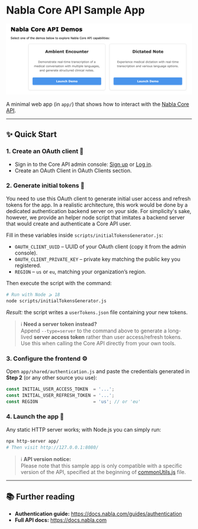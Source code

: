 # Nabla Core API Sample App

![Sample app screenshot](static/sample_app_screenshot.png)

A minimal web app (in `app/`) that shows how to interact with the [Nabla Core API](https://docs.nabla.com).

---

## ✨ Quick Start

### 1. Create an OAuth client 🔑
- Sign in to the Core API admin console: [Sign up](https://pro.nabla.com/core-api-signup) or [Log in](https://pro.nabla.com/login).
- Create an OAuth Client in OAuth Clients section.

### 2. Generate initial tokens 🌱
You need to use this OAuth client to generate initial user access and refresh tokens for the app. In a realistic architecture, this work would be done by a dedicated authentication backend server on your side. For simplicity's sake, however, we provide an helper node script that imitates a backend server that would create and authenticate a Core API user.

Fill in these variables inside `scripts/initialTokensGenerator.js`:

- `OAUTH_CLIENT_UUID` – UUID of your OAuth client (copy it from the admin console).
- `OAUTH_CLIENT_PRIVATE_KEY` – private key matching the public key you registered.
- `REGION` – `us` or `eu`, matching your organization’s region.

Then execute the script with the command:

```bash
# Run with Node ⩾ 18
node scripts/initialTokensGenerator.js
```

*Result:* the script writes a `userTokens.json` file containing your new tokens.

> ℹ️ **Need a server token instead?**  
> Append `--type=server` to the command above to generate a long-lived **server access token** rather than user access/refresh tokens. Use this when calling the Core API directly from your own tools.

### 3. Configure the frontend ⚙️
Open `app/shared/authentication.js` and paste the credentials generated in **Step&nbsp;2** (or any other source you use):

```js
const INITIAL_USER_ACCESS_TOKEN  = '...';
const INITIAL_USER_REFRESH_TOKEN = '...';
const REGION                     = 'us'; // or 'eu'
```

### 4. Launch the app 🚀
Any static HTTP server works; with Node.js you can simply run:

```bash
npx http-server app/
# Then visit http://127.0.0.1:8080/
```

> ℹ️ **API version notice:**  
> Please note that this sample app is only compatible with a specific version of the API, specified at the beginning of [commonUtils.js](app/shared/commonUtils.js) file.

---

## 📚 Further reading

- **Authentication guide:** <https://docs.nabla.com/guides/authentication>
- **Full API docs:** <https://docs.nabla.com>

